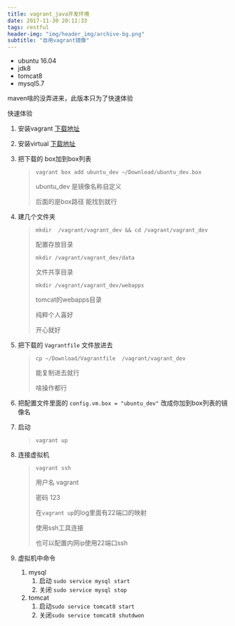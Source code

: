 ```yaml
---
title: vagrant_java开发环境
date: 2017-11-30 20:11:33
tags: restful
header-img: "img/header_img/archive-bg.png"
subtitle: "自用vagrant镜像"
---
```




- ubuntu 16.04
- jdk8
- tomcat8
- mysql5.7

maven啥的没弄进来，此版本只为了快速体验



快速体验 

1. 安装vagrant  [下载地址](https://www.vagrantup.com/downloads.html)

2. 安装virtual [下载地址](https://www.virtualbox.org/)

3. 把下载的 box加到box列表

   > `vagrant box add ubuntu_dev ~/Download/ubuntu_dev.box`
   >
   > ubuntu_dev 是镜像名称自定义
   >
   > 后面的是box路径 能找到就行

4. 建几个文件夹

   > `mkdir  /vagrant/vagrant_dev && cd /vagrant/vagrant_dev` 
   >
   > 配置存放目录
   >
   > `mkdir /vagrant/vagrant_dev/data`
   >
   > 文件共享目录
   >
   > `mkdir /vagrant/vagrant_dev/webapps`
   >
   > tomcat的webapps目录
   >
   > 纯粹个人喜好
   >
   > 开心就好

5. 把下载的 `Vagrantfile`  文件放进去

   > `cp ~/Download/Vagrantfile  /vagrant/vagrant_dev`
   >
   > 能复制进去就行
   >
   > 啥操作都行

6. 把配置文件里面的 `config.vm.box = "ubuntu_dev"` 改成你加到box列表的镜像名

7. 启动 

   > `vagrant up` 

8. 连接虚拟机

   > `vagrant ssh`
   >
   > 用户名 vagrant
   >
   > 密码 123
   >
   > 在`vagrant up`的log里面有22端口的映射
   >
   > 使用ssh工具连接
   >
   > 也可以配置内网ip使用22端口ssh

9. 虚拟机中命令

   1. mysql
      1. 启动 `sudo service mysql start`
      2. 关闭 `sudo service mysql stop`
   2. tomcat
      1. 启动`sudo service tomcat8 start`
      2. 关闭`sudo service tomcat8 shutdwon`